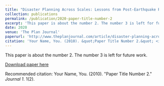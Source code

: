 ```yaml
---
title: "Disaster Planning Across Scales: Lessons from Post-Earthquake Rubble Management in Oaxaca, Mexico"
collection: publications
permalink: /publication/2020-paper-title-number-2
excerpt: 'This paper is about the number 2. The number 3 is left for future work.'
date: 2020
venue: 'The Plan Journal'
paperurl: 'http://www.theplanjournal.com/article/disaster-planning-across-scales-lessons-post-earthquake-rubble-management-oaxaca-mexico'
citation: 'Your Name, You. (2010). &quot;Paper Title Number 2.&quot; <i>Journal 1</i>. 1(2).'
---
```

This paper is about the number 2. The number 3 is left for future work.

[Download paper here](http://academicpages.github.io/files/paper2.pdf)

Recommended citation: Your Name, You. (2010). "Paper Title Number 2." <i>Journal 1</i>. 1(2).
